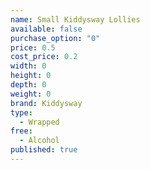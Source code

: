 ```yaml
---
name: Small Kiddysway Lollies
available: false
purchase_option: "0"
price: 0.5
cost_price: 0.2
width: 0
height: 0
depth: 0
weight: 0
brand: Kiddysway
type: 
  - Wrapped
free: 
  - Alcohol
published: true
---
```


